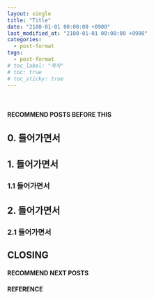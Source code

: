 ```yaml
---
layout: single
title: "Title"
date: "2100-01-01 00:00:00 +0900"
last_modified_at: "2100-01-01 00:00:00 +0900"
categories:
  - post-format
tags:
  - post-format
# toc_label: "목차"
# toc: true
# toc_sticky: true
---
```


<br/>

#### RECOMMEND POSTS BEFORE THIS

## 0. 들어가면서

## 1. 들어가면서

### 1.1 들어가면서

## 2. 들어가면서

### 2.1 들어가면서

## CLOSING

#### RECOMMEND NEXT POSTS

#### REFERENCE

